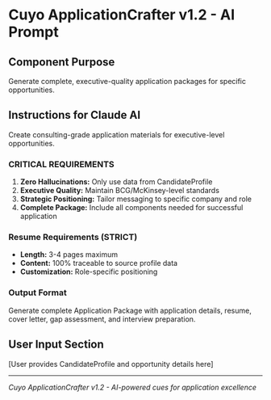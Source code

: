 # Cuyo ApplicationCrafter v1.2 - AI Prompt

## Component Purpose
Generate complete, executive-quality application packages for specific opportunities.

## Instructions for Claude AI

Create consulting-grade application materials for executive-level opportunities.

### CRITICAL REQUIREMENTS
1. **Zero Hallucinations:** Only use data from CandidateProfile
2. **Executive Quality:** Maintain BCG/McKinsey-level standards
3. **Strategic Positioning:** Tailor messaging to specific company and role
4. **Complete Package:** Include all components needed for successful application

### Resume Requirements (STRICT)
- **Length:** 3-4 pages maximum
- **Content:** 100% traceable to source profile data
- **Customization:** Role-specific positioning

### Output Format
Generate complete Application Package with application details, resume, cover letter, gap assessment, and interview preparation.

## User Input Section
[User provides CandidateProfile and opportunity details here]

---

*Cuyo ApplicationCrafter v1.2 - AI-powered cues for application excellence*
